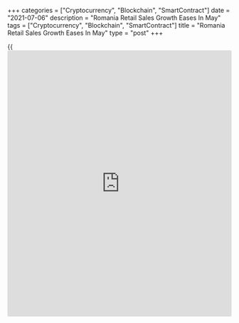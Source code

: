 +++
categories = ["Cryptocurrency", "Blockchain", "SmartContract"]
date = "2021-07-06"
description = "Romania Retail Sales Growth Eases In May"
tags = ["Cryptocurrency", "Blockchain", "SmartContract"]
title = "Romania Retail Sales Growth Eases In May"
type = "post"
+++

{{<iframe id="large-banner" src="https://www.bounty.group/#slide=15.0" width="100%" height="600" scrolling="no" style="border: 0px solid rgb(216, 221, 230); border-radius: 3px;">}}

Romania retail sales grew at a softer pace in May, figures from the
National Institute of Statistics showed on Tuesday.

Retail sales rose by a working-day adjusted 22.0 percent year-on-year in
May, after a 39.7 percent increase in April.

motor fuels in specialized stores gained 32.7 percent yearly in May.
Sales of non-food products increased 25.3 percent and those of food,
beverages and tobacco grew 8.6 percent

On a month-on-month basis, retail sales increased 2.4 percent in May,
following a 2.1 percent rise in the preceding month.

On an unadjusted basis, retail sales grew 18.3 percent annually in May
and fell 2.0 percent from the prior month.

For comments and feedback [contact](https://www.playgroundfx.com/contact/): editorial@rtt[news](https://www.letsplayfx.com/blog/forex-news-website/).com

[Economic News][1]

 **What parts of the world are seeing the best (and worst) economic
performances lately? Click[here][2] to check out our [Econ Scorecard][2]
and find out! See up-to-the-moment [ranking](https://www.playgroundfx.com/blog/crypto-exchange-ranking/)s for the best and worst
performers in [GDP][3], [unemployment rate][4], [inflation][5] and much
more.**

   1. www.rtt[news](https://www.letsplayfx.com/blog/forex-news-website/).com/Content/EconomicNews.aspx
   2. www.rtt[news](https://www.letsplayfx.com/blog/forex-news-website/).com/economic-scorecard/world-rank/retail-sales/highest-performance.aspx
   3. www.rtt[news](https://www.letsplayfx.com/blog/forex-news-website/).com/economic-scorecard/world-rank/GDP/highest-performance.aspx
   4. www.rtt[news](https://www.letsplayfx.com/blog/forex-news-website/).com/economic-scorecard/world-rank/unemployment-rate/lowest-performance.aspx
   5. www.rtt[news](https://www.letsplayfx.com/blog/forex-news-website/).com/economic-scorecard/world-rank/CPI/highest-performance.aspx
